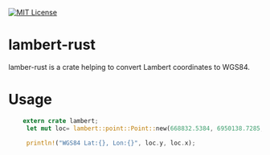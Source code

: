 [![MIT License](http://img.shields.io/badge/license-MIT-blue.svg?style=flat)](LICENSE.md)

# lambert-rust
lamber-rust is a crate helping to convert Lambert coordinates to WGS84.

# Usage

```rust
    extern crate lambert;
     let mut loc= lambert::point::Point::new(668832.5384, 6950138.7285,lambert::zone::Zone::Lambert93);

     println!("WGS84 Lat:{}, Lon:{}", loc.y, loc.x);
```
